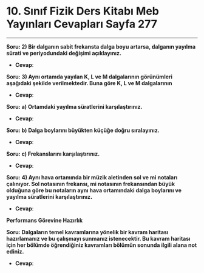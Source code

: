 # 10. Sınıf Fizik Ders Kitabı Meb Yayınları Cevapları Sayfa 277

---

**Soru: 2) Bir dalganın sabit frekansta dalga boyu artarsa, dalganın yayılma sürati ve periyodundaki değişimi açıklayınız.**

-   **Cevap**:

**Soru: 3) Aynı ortamda yayılan K, L ve M dalgalarının görünümleri aşağıdaki şekilde verilmektedir. Buna göre K, L ve M dalgalarının**

-   **Cevap**:

**Soru: a) Ortamdaki yayılma süratlerini karşılaştırınız.**

-   **Cevap**:

**Soru: b) Dalga boylarını büyükten küçüğe doğru sıralayınız.**

-   **Cevap**:

**Soru: c) Frekanslarını karşılaştırınız.**

-   **Cevap**:

**Soru: 4) Aynı hava ortamında bir müzik aletinden sol ve mi notaları çalınıyor. Sol notasının frekansı, mi notasının frekansından büyük olduğuna göre bu notaların aynı hava ortamındaki dalga boylarını ve yayılma süratlerini karşılaştırınız.**

-   **Cevap**:

**Performans Görevine Hazırlık**

**Soru: Dalgaların temel kavramlarına yönelik bir kavram haritası hazırlamanız ve bu çalışmayı sunmanız istenecektir. Bu kavram haritası için her bölümde öğrendiğiniz kavramları bölümün sonunda ilgili alana not ediniz.**

-   **Cevap**: